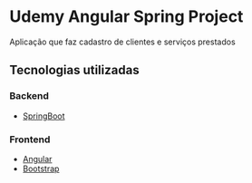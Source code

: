 # Udemy Angular Spring Project
Aplicação que faz cadastro de clientes e serviços prestados

## Tecnologias utilizadas

### Backend
- [SpringBoot](https://spring.io/projects/spring-boot)


### Frontend

- [Angular](https://angular.io/)
- [Bootstrap](https://getbootstrap.com/)
